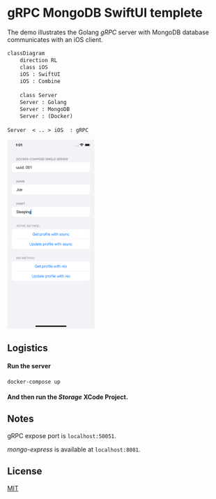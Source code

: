 # gRPC MongoDB SwiftUI templete

The demo illustrates the Golang *gRPC* server with MongoDB database communicates with an iOS client.

```mermaid
classDiagram
	direction RL
	class iOS
	iOS : SwiftUI
	iOS : Combine
	
	class Server
	Server : Golang
	Server : MongoDB
	Server : (Docker)
	
Server  < .. > iOS  : gRPC 
```



<img width="200" src="./ScreenShot.png"/>

## Logistics

#### Run the server

```shell
docker-compose up
```

#### And then run the *Storage* XCode Project.


## Notes
gRPC expose port is `localhost:50051`.

*mongo-express* is available at `localhost:8081`.


## License
[MIT](https://github.com/itsjohnye/grpc-helloworld-swiftui-client/blob/main/LICENSE)
